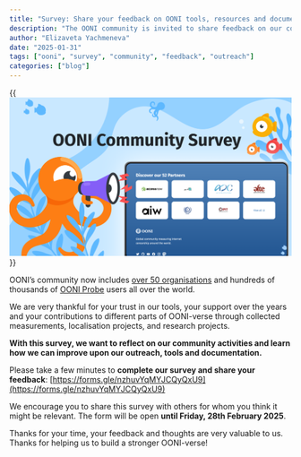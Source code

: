 ```yaml
---
title: "Survey: Share your feedback on OONI tools, resources and documentation"
description: "The OONI community is invited to share feedback on our community activities, outreach, tools and documentation."
author: "Elizaveta Yachmeneva"
date: "2025-01-31"
tags: ["ooni", "survey", "community", "feedback", "outreach"]
categories: ["blog"]
---
```

{{<img src="images/image1.png" title="OONI illustration" alt="OONI illustration">}}

OONI’s community now includes [over 50 organisations](https://ooni.org/partners) and hundreds of thousands of [OONI Probe](https://ooni.org/install/) users all over the world. 

We are very thankful for your trust in our tools, your support over the years and your contributions to different parts of OONI-verse through collected measurements, localisation projects, and research projects.

**With this survey, we want to reflect on our community activities and learn how we can improve upon our outreach, tools and documentation.**

Please take a few minutes to **complete our survey and share your feedback**: [https://forms.gle/nzhuvYqMYJCQyQxU9](https://forms.gle/nzhuvYqMYJCQyQxU9) 

We encourage you to share this survey with others for whom you think it might be relevant. The form will be open **until Friday, 28th February 2025**.

Thanks for your time, your feedback and thoughts are very valuable to us. Thanks for helping us to build a stronger OONI-verse!
